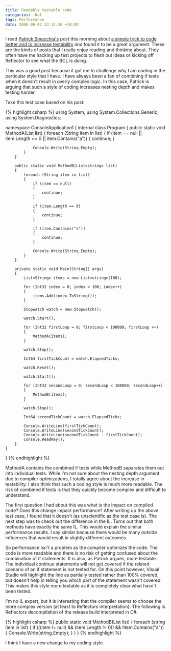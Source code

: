 ```yaml
---
title: Readable testable code
categories: .Net
tags: Performance
date: 2008-06-02 13:14:26 +10:00
---
```


I read [Patrick Smacchia's][0] post this morning about [a simple trick to code better and to increase testability][1] and found it to be a great argument. These are the kinds of posts that I really enjoy reading and thinking about. They often have me hacking up test projects to flesh out ideas or kicking off Reflector to see what the BCL is doing.

This was a good post because it got me to challenge why I am coding in the particular style that I have. I have always been a fan of combining if tests when it doesn't result in overly complex logic. In this case, Patrick is arguing that such a style of coding increases nesting depth and makes testing harder.

Take this test case based on his post:

<!--more-->

{% highlight csharp %}
using System;
using System.Collections.Generic;
using System.Diagnostics;
     
namespace ConsoleApplication1
{
    internal class Program
    {
        public static void MethodA(List<string> list)
        {
            foreach (String item in list)
            {
                if (item == null || item.Length == 0
                    || item.Contains("a"))
                {
                    continue;
                }
     
                Console.Write(String.Empty);
            }
        }
     
        public static void MethodB(List<string> list)
        {
            foreach (String item in list)
            {
                if (item == null)
                {
                    continue;
                }
     
                if (item.Length == 0)
                {
                    continue;
                }
     
                if (item.Contains("a"))
                {
                    continue;
                }
     
                Console.Write(String.Empty);
            }
        }
     
        private static void Main(String[] args)
        {
            List<String> items = new List<string>(100);
     
            for (Int32 index = 0; index < 100; index++)
            {
                items.Add(index.ToString());
            }
     
            Stopwatch watch = new Stopwatch();
     
            watch.Start();
     
            for (Int32 firstLoop = 0; firstLoop < 100000; firstLoop ++)
            {
                MethodA(items);
            }
     
            watch.Stop();
     
            Int64 firstTickCount = watch.ElapsedTicks;
     
            watch.Reset();
     
            watch.Start();
     
            for (Int32 secondLoop = 0; secondLoop < 100000; secondLoop++)
            {
                MethodB(items);
            }
     
            watch.Stop();
     
            Int64 secondTickCount = watch.ElapsedTicks;
     
            Console.WriteLine(firstTickCount);
            Console.WriteLine(secondTickCount);
            Console.WriteLine(secondTickCount - firstTickCount);
            Console.ReadKey();
        }
    }
}
{% endhighlight %}

MethodA contains the combined if tests while MethodB separates them out into individual tests. While I'm not sure about the nesting depth argument due to compiler optimizations, I totally agree about the increase in testability. I also think that such a coding style is much more readable. The risk of combined if tests is that they quickly become complex and difficult to understand.

The first question I had about this was what is the impact on compiled code? Does this change impact performance? After writing up the above test case, I found that it doesn't (as unscientific as the test case is). The next step was to check out the difference in the IL. Turns out that both methods have exactly the same IL. This would explain the similar performance results. I say similar because there would be many outside influences that would result in slightly different outcomes.

So performance isn't a problem as the compiler optimizes the code. The code is more readable and there is no risk of getting confused about the combination of if statements. It is also, as Patrick argues, more testable. The individual continue statements will not get covered if the related scenario of an if statement is not tested for. On this point however, Visual Studio will highlight the line as partially tested rather than 100% covered, but doesn't help in telling you which part of the statement wasn't covered. This makes this style more testable as it is completely clear what hasn't been tested.

I'm no IL expert, but it is interesting that the compiler seems to choose the more complex version (at least to Reflectors interpretation). The following is Reflectors decompilation of the release build interpreted in C#.

{% highlight csharp %}
public static void MethodB(List<string> list)
{
    foreach (string item in list)
    {
        if (((item != null) && (item.Length != 0)) && !item.Contains("a"))
        {
            Console.Write(string.Empty);
        }
    }
}
{% endhighlight %}

I think I have a new change to my coding style.

[0]: http://codebetter.com/blogs/patricksmacchia/
[1]: http://codebetter.com/blogs/patricksmacchia/archive/2008/03/07/a-simple-trick-to-code-better-and-to-increase-testability.aspx
